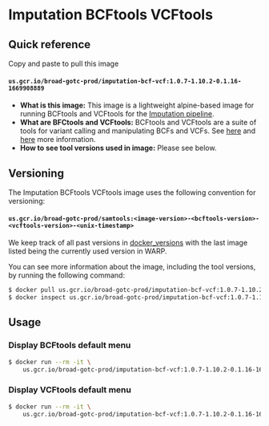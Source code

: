 # Imputation BCFtools VCFtools

## Quick reference

Copy and paste to pull this image

#### `us.gcr.io/broad-gotc-prod/imputation-bcf-vcf:1.0.7-1.10.2-0.1.16-1669908889`

- __What is this image:__ This image is a lightweight alpine-based image for running BCFtools and VCFtools for the [Imputation pipeline](../../../../pipelines/broad/arrays/imputation/Imputation.wdl).
- __What are BFCtools and VCFtools:__ BCFtools and VCFtools are a suite of tools for variant calling and manipulating BCFs and VCFs. See [here](https://github.com/samtools/vcftools) and [here](https://vcftools.github.io/man_latest.html) more information.
- __How to see tool versions used in image:__ Please see below.

## Versioning

The Imputation BCFtools VCFtools image uses the following convention for versioning:

#### `us.gcr.io/broad-gotc-prod/samtools:<image-version>-<bcftools-version>-<vcftools-version>-<unix-timestamp>` 

We keep track of all past versions in [docker_versions](docker_versions.tsv) with the last image listed being the currently used version in WARP.

You can see more information about the image, including the tool versions, by running the following command:

```bash
$ docker pull us.gcr.io/broad-gotc-prod/imputation-bcf-vcf:1.0.7-1.10.2-0.1.16-1669908889
$ docker inspect us.gcr.io/broad-gotc-prod/imputation-bcf-vcf:1.0.7-1.10.2-0.1.16-1669908889
```

## Usage

### Display BCFtools default menu

```bash
$ docker run --rm -it \
    us.gcr.io/broad-gotc-prod/imputation-bcf-vcf:1.0.7-1.10.2-0.1.16-1669908889 bcftools
```

### Display VCFtools default menu

```bash
$ docker run --rm -it \
    us.gcr.io/broad-gotc-prod/imputation-bcf-vcf:1.0.7-1.10.2-0.1.16-1669908889 vcftools
```
